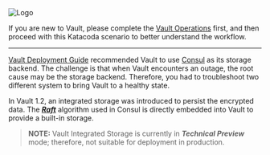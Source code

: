 <img src="https://s3-us-west-1.amazonaws.com/education-yh/Vault_Icon_FullColor.png" alt="Logo"/>

If you are new to Vault, please complete the [Vault Operations](https://www.katacoda.com/hashicorp/scenarios/vault-operations) first, and then proceed with this Katacoda scenario to better understand the workflow.

-----

[Vault Deployment Guide](https://learn.hashicorp.com/vault/day-one/ops-reference-architecture) recommended Vault to use [Consul](https://www.consul.io/) as its storage backend. The challenge is that when Vault encounters an outage, the root cause may be the storage backend. Therefore, you had to troubleshoot two different system to bring Vault to a healthy state.

In Vault 1.2, an integrated storage was introduced to persist the encrypted data. The [***Raft***](https://github.com/hashicorp/raft) algorithm used in Consul is directly embedded into Vault to provide a built-in storage.

> **NOTE:** Vault Integrated Storage is currently in ***Technical Preview*** mode; therefore, not suitable for deployment in production.
